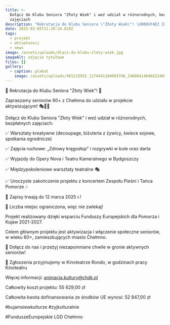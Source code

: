 ```yaml
---
title: >-
  Dołącz do Klubu Seniora "Złoty Wiek" i weź udział w różnorodnych, bezpłatnych
  zajęciach
description: "Rekrutacja do Klubu Seniora \"Złoty Wiek\"! \U0001F4E2 Zapraszamy seniorów 60+ z Chełmna do udziału w projekcie aktywizującym! \U0001F3AD\U0001F483\U0001F3A8 Dołącz do Klubu Seniora \"Złoty Wiek\" i weź udział w różnorodnych, bezpłatnych zajęciach: ✅ Warsztaty kreatywne (decoupage, biżuteria z żywicy, świece sojowe, spotkania ogrodnicze) ✅ Zajęcia ruchowe: „Zdrowy kręgosłup” i rozgrywki w bule oraz darta ✅ Wyjazdy do Opery Nova i Teatru Kameralnego w Bydgoszczy[...]"
date: 2025-03-05T11:29:24.618Z
tags:
  - projekt
  - aktualnosci
  - news
image: /assets/uploads/dlacz-do-klubu-zloty-wiek.jpg
imageAlt: zdjęcie tytułowe
files: []
gallery:
  - caption: plakat
    image: /assets/uploads/481115932_1174441104683746_2460641464652246582_n.jpg
---
```

📢 Rekrutacja do Klubu Seniora "Złoty Wiek"! 📢

Zapraszamy seniorów 60+ z Chełmna do udziału w projekcie aktywizującym! 🎭💃🎨

Dołącz do Klubu Seniora "Złoty Wiek" i weź udział w różnorodnych, bezpłatnych zajęciach:

✅ Warsztaty kreatywne (decoupage, biżuteria z żywicy, świece sojowe, spotkania ogrodnicze)

✅ Zajęcia ruchowe: „Zdrowy kręgosłup” i rozgrywki w bule oraz darta

✅ Wyjazdy do Opery Nova i Teatru Kameralnego w Bydgoszczy

✅ Międzypokoleniowe warsztaty teatralne 🎭

✅ Uroczyste zakończenie projektu z koncertem Zespołu Pieśni i Tańca Pomorze 🎶

📅 Zapisy trwają do 12 marca 2025 r.!

📍 Liczba miejsc ograniczona, więc nie zwlekaj!

Projekt realizowany dzięki wsparciu Funduszy Europejskich dla Pomorza i Kujaw 2021-2027.

Celem głównym projektu jest aktywizacja i włączenie społeczne seniorów, w wieku 60+, zamieszkujących miasto Chełmno.

💛 Dołącz do nas i przeżyj niezapomniane chwile w gronie aktywnych seniorów!

📩 Zgłoszenia przyjmujemy w Kinoteatrze Rondo, w godzinach pracy Kinoteatru

Więcej informacji: animacja.kultury@chdk.pl

Całkowity koszt projektu: 55 629,00 zł

Całkowita kwota dofinansowania ze środków UE wynosi: 52 847,00 zł

\#bujamsiewkulturze #zyjkulturalnie 

\#FunduszeEuropejskie LGD Chełmno
